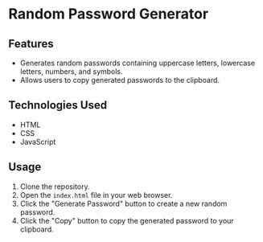 <!DOCTYPE html>
<html lang="en">
<head>
    <meta charset="UTF-8">
    <meta name="viewport" content="width=device-width, initial-scale=1.0">
</head>
<body>

<h1>Random Password Generator</h1>

<h2>Features</h2>
<ul>
    <li>Generates random passwords containing uppercase letters, lowercase letters, numbers, and symbols.</li>
    <li>Allows users to copy generated passwords to the clipboard.</li>
</ul>

<h2>Technologies Used</h2>
<ul>
    <li>HTML</li>
    <li>CSS</li>
    <li>JavaScript</li>
</ul>

<h2>Usage</h2>
<ol>
    <li>Clone the repository.</li>
    <li>Open the <code>index.html</code> file in your web browser.</li>
    <li>Click the "Generate Password" button to create a new random password.</li>
    <li>Click the "Copy" button to copy the generated password to your clipboard.</li>
</ol>

</body>
</html>
